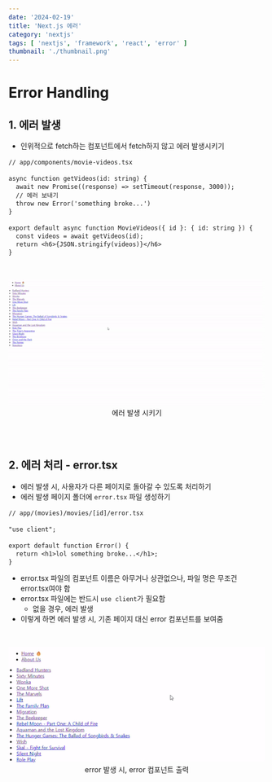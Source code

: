 ```yaml
---
date: '2024-02-19'
title: 'Next.js 에러'
category: 'nextjs'
tags: [ 'nextjs', 'framework', 'react', 'error' ]
thumbnail: './thumbnail.png'
---
```


# Error Handling

## 1. 에러 발생

- 인위적으로 fetch하는 컴포넌트에서 fetch하지 않고 에러 발생시키기

```tsx
// app/components/movie-videos.tsx

async function getVideos(id: string) {
  await new Promise((response) => setTimeout(response, 3000));
  // 에러 보내기
  throw new Error('something broke...')
}

export default async function MovieVideos({ id }: { id: string }) {
  const videos = await getVideos(id);
  return <h6>{JSON.stringify(videos)}</h6>
}
```

<br>

<p align="center">
  <img src="Nextjs_throw_error.gif" alt="에러 발생"><br/>
  <span>에러 발생 시키기</span>
</p>

<br>
<br>

## 2. 에러 처리 - error.tsx

- 에러 발생 시, 사용자가 다른 페이지로 돌아갈 수 있도록 처리하기
- 에러 발생 페이지 폴더에 `error.tsx` 파일 생성하기

```tsx
// app/(movies)/movies/[id]/error.tsx

"use client";

export default function Error() {
  return <h1>lol something broke...</h1>;
}
```

- error.tsx 파일의 컴포넌트 이름은 아무거나 상관없으나, 파일 명은 무조건 error.tsx여야 함
- error.tsx 파일에는 반드시 `use client`가 필요함
    - 없을 경우, 에러 발생
- 이렇게 하면 에러 발생 시, 기존 페이지 대신 error 컴포넌트를 보여줌

<br>

<p align="center">
  <img src="Nextjs_error_component.gif" alt="error 컴포넌트 출력"><br/>
  <span>error 발생 시, error 컴포넌트 출력</span>
</p>

[//]: # (---)

[//]: # ()

[//]: # (## Source)

[//]: # ()

[//]: # (- [<>]&#40;<>&#41;)

